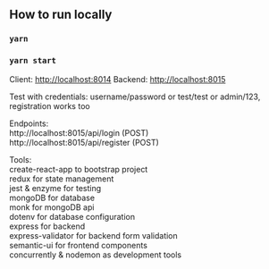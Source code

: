 ## How to run locally

### `yarn`
### `yarn start`

Client: [http://localhost:8014](http://localhost:8014)
Backend: [http://localhost:8015](http://localhost:8015)

Test with credentials: username/password or test/test or admin/123, registration works too

Endpoints:<br>
http://localhost:8015/api/login (POST)<br>
http://localhost:8015/api/register (POST)

Tools:<br>
create-react-app to bootstrap project<br>
redux for state management<br>
jest & enzyme for testing<br>
mongoDB for database<br>
monk for mongoDB api<br>
dotenv for database configuration<br>
express for backend<br>
express-validator for backend form validation<br>
semantic-ui for frontend components<br>
concurrently & nodemon as development tools
